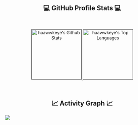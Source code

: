 <!--
**haawwkeye/haawwkeye** is a ✨ _special_ ✨ repository because its `README.md` (this file) appears on your GitHub profile.

Here are some ideas to get you started:

- 🔭 I’m currently working on ...
- 🌱 I’m currently learning ...
- 👯 I’m looking to collaborate on ...
- 🤔 I’m looking for help with ...
- 💬 Ask me about ...
- 📫 How to reach me: ...
- 😄 Pronouns: ...
- ⚡ Fun fact: ...
-->

<h2 align="center"> 💻 GitHub Profile Stats 💻 </h2>
<br/>
<p align="center">
    <a href="">
        <img alt="haawwkeye's Github Stats" src="https://github-readme-stats.vercel.app/api?username=haawwkeye&&show_icons=true&title_color=ffffff&icon_color=ffffff&text_color=b3d7f3&bg_color=0d1117&hide_border=true" height="164px"/>
    </a>
    <a href="">
        <img alt="haawwkeye's Top Languages" src="https://github-readme-stats.vercel.app/api/top-langs/?username=haawwkeye&langs_count=18&title_color=ffffff&icon_color=ffffff&text_color=b3d7f3&bg_color=0d1117&hide_border=true" height="164px"/>
    </a>
</p>
<br/>
<h2 align="center">📈 Activity Graph 📈</h2>
<a href="">
    <img src="https://activity-graph.herokuapp.com/graph?username=haawwkeye&theme=react-dark&hide_border=true&area=true&hide_title=true" />
</a>
